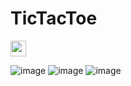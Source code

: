 # TicTacToe

<img src='https://github.com/AmmarAlzureiqi/TicTacToeApp/assets/100096699/c81b8638-b972-411b-a04a-66a43da90735' width='25'>

![image](https://github.com/AmmarAlzureiqi/TicTacToeApp/assets/100096699/c81b8638-b972-411b-a04a-66a43da90735)
![image](https://github.com/AmmarAlzureiqi/TicTacToeApp/assets/100096699/1dae2f3f-031f-4e5c-a3a6-a07f6e69acdd)
![image](https://github.com/AmmarAlzureiqi/TicTacToeApp/assets/100096699/c50075e7-ea9f-4b58-ad9f-d501c1c1919e)
